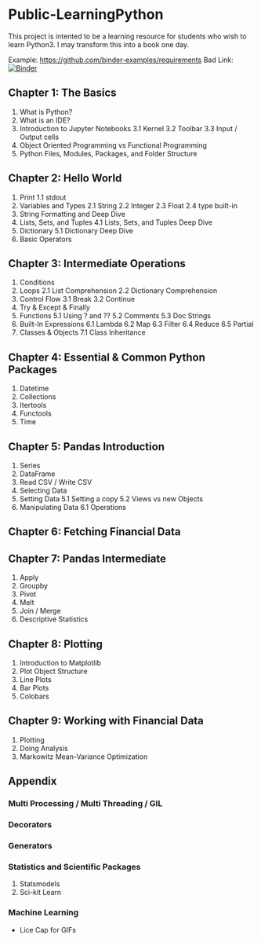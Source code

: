 # Public-LearningPython

This project is intented to be a learning resource for students who wish to learn Python3. I may transform this into a book one day.

Example: https://github.com/binder-examples/requirements
Bad Link: [![Binder](http://mybinder.org/badge.svg)](http://beta.mybinder.org/v2/gh/binder-examples/requirements/master)

## Chapter 1: The Basics
1. What is Python?
2. What is an IDE?
3. Introduction to Jupyter Notebooks
  3.1 Kernel
  3.2 Toolbar
  3.3 Input / Output cells
4. Object Oriented Programming vs Functional Programming
5. Python Files, Modules, Packages, and Folder Structure

## Chapter 2: Hello World
1. Print
  1.1 stdout
2. Variables and Types
  2.1 String
  2.2 Integer
  2.3 Float
  2.4 type built-in
3. String Formatting and Deep Dive
4. Lists, Sets, and Tuples
  4.1 Lists, Sets, and Tuples Deep Dive
5. Dictionary
  5.1 Dictionary Deep Dive
6. Basic Operators

## Chapter 3: Intermediate Operations
1. Conditions
2. Loops
  2.1 List Comprehension
  2.2 Dictionary Comprehension
3. Control Flow
  3.1 Break
  3.2 Continue
4. Try & Except & Finally
5. Functions
  5.1 Using ? and ??
  5.2 Comments
  5.3 Doc Strings
6. Built-In Expressions
  6.1 Lambda
  6.2 Map
  6.3 Filter
  6.4 Reduce
  6.5 Partial
7. Classes & Objects
  7.1 Class Inheritance

## Chapter 4: Essential & Common Python Packages
1. Datetime
2. Collections
3. Itertools
4. Functools
5. Time

## Chapter 5: Pandas Introduction
1. Series
2. DataFrame
3. Read CSV / Write CSV
4. Selecting Data
5. Setting Data
  5.1 Setting a copy
  5.2 Views vs new Objects
6. Manipulating Data
  6.1 Operations

## Chapter 6: Fetching Financial Data

## Chapter 7: Pandas Intermediate
1. Apply
2. Groupby
3. Pivot
4. Melt
5. Join / Merge
6. Descriptive Statistics

## Chapter 8: Plotting
1. Introduction to Matplotlib
2. Plot Object Structure
3. Line Plots
4. Bar Plots
5. Colobars

## Chapter 9: Working with Financial Data
1. Plotting
2. Doing Analysis
3. Markowitz Mean-Variance Optimization

## Appendix
### Multi Processing / Multi Threading / GIL
### Decorators
### Generators
### Statistics and Scientific Packages
1. Statsmodels
2. Sci-kit Learn
### Machine Learning



- Lice Cap for GIFs

